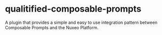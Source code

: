# qualitified-composable-prompts
A plugin that provides a simple and easy to use integration pattern between Composable Prompts and the Nuxeo Platform.
